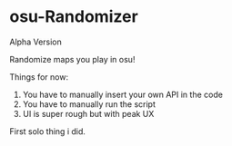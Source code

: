 ﻿# osu-Randomizer

Alpha Version

Randomize maps you play in osu!

Things for now:
1. You have to manually insert your own API in the code
2. You have to manually run the script
3. UI is super rough but with peak UX

First solo thing i did.
